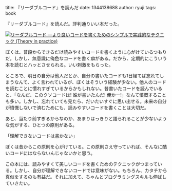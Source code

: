 title:  『リーダブルコード』を読んだ
date: 1344138688
author: ryuji
tags: book

『リーダブルコード』を読んだ。評判通りいい本だった。

[![リーダブルコード ―より良いコードを書くためのシンプルで実践的なテクニック (Theory in practice)](http://images-jp.amazon.com/images/P/4873115655.09._SCLZZZZZZZ_SX200_.jpg)](http://www.amazon.co.jp/o/ASIN/4873115655/mgiken-22 "リーダブルコード ―より良いコードを書くためのシンプルで実践的なテクニック (Theory in practice)")

ぼくは、普段からできるだけ読みやすいコードを書くように心がけているつもりだ。しかし、無意識に俺色なコードを書く癖がある。だから、定期的にこういう本を読むとハッとさせられる。いい刺激をもらった。

ところで、明日の自分は他人だとか、自分の書いたコードも1日経てば忘れてしまうなんて、よく言われているが、ぼくはそういう経験が少ない。他人のコードを読むことに慣れすぎているからかもしれない。昔書いたコードを読んでいると、「なんだ、このクソコードは! 誰が書いたんだ! 俺かー!」なんて憤慨することも多い。しかし、忘れていても見たら、だいたいすぐに思い出せる。未来の自分が憤慨しないで済むためにも、読みやすいコードを書くことは大切だ。 

あと、当たり前すぎるからなのか、あまりはっきりと語られることが少ないような気がする、ひとつの原則がある。

「理解できないコードは書かない」

ぼくは昔からこの原則を心がけている。この原則さえ守っていれば、そんなに酷いコードにはならないんじゃないかと思う。

この本には、読みやすくて美しいコードを書くためのテクニックがつまっている。しかし、自分が理解できないコードでは意味がない。もちろん、カタチから真似をするのも有益だ。それに加えて、ちゃんとプログラミングスキルも伸ばしていきたい。
